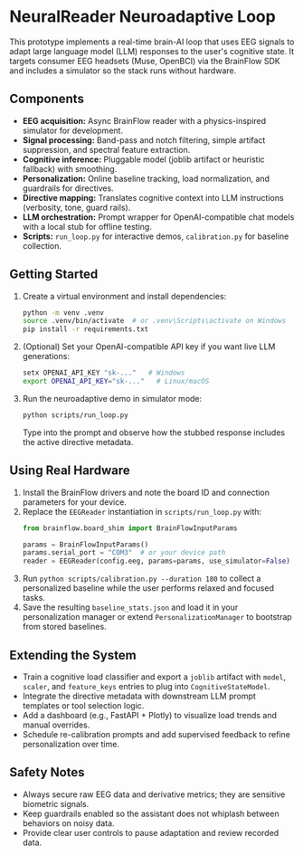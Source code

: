 # NeuralReader Neuroadaptive Loop

This prototype implements a real-time brain-AI loop that uses EEG signals to adapt large language model (LLM) responses to the user's cognitive state. It targets consumer EEG headsets (Muse, OpenBCI) via the BrainFlow SDK and includes a simulator so the stack runs without hardware.

## Components
- **EEG acquisition:** Async BrainFlow reader with a physics-inspired simulator for development.
- **Signal processing:** Band-pass and notch filtering, simple artifact suppression, and spectral feature extraction.
- **Cognitive inference:** Pluggable model (joblib artifact or heuristic fallback) with smoothing.
- **Personalization:** Online baseline tracking, load normalization, and guardrails for directives.
- **Directive mapping:** Translates cognitive context into LLM instructions (verbosity, tone, guard rails).
- **LLM orchestration:** Prompt wrapper for OpenAI-compatible chat models with a local stub for offline testing.
- **Scripts:** `run_loop.py` for interactive demos, `calibration.py` for baseline collection.

## Getting Started
1. Create a virtual environment and install dependencies:
   ```bash
   python -m venv .venv
   source .venv/bin/activate  # or .venv\Scripts\activate on Windows
   pip install -r requirements.txt
   ```
2. (Optional) Set your OpenAI-compatible API key if you want live LLM generations:
   ```bash
   setx OPENAI_API_KEY "sk-..."   # Windows
   export OPENAI_API_KEY="sk-..."   # Linux/macOS
   ```
3. Run the neuroadaptive demo in simulator mode:
   ```bash
   python scripts/run_loop.py
   ```
   Type into the prompt and observe how the stubbed response includes the active directive metadata.

## Using Real Hardware
1. Install the BrainFlow drivers and note the board ID and connection parameters for your device.
2. Replace the `EEGReader` instantiation in `scripts/run_loop.py` with:
   ```python
   from brainflow.board_shim import BrainFlowInputParams

   params = BrainFlowInputParams()
   params.serial_port = "COM3"  # or your device path
   reader = EEGReader(config.eeg, params=params, use_simulator=False)
   ```
3. Run `python scripts/calibration.py --duration 180` to collect a personalized baseline while the user performs relaxed and focused tasks.
4. Save the resulting `baseline_stats.json` and load it in your personalization manager or extend `PersonalizationManager` to bootstrap from stored baselines.

## Extending the System
- Train a cognitive load classifier and export a `joblib` artifact with `model`, `scaler`, and `feature_keys` entries to plug into `CognitiveStateModel`.
- Integrate the directive metadata with downstream LLM prompt templates or tool selection logic.
- Add a dashboard (e.g., FastAPI + Plotly) to visualize load trends and manual overrides.
- Schedule re-calibration prompts and add supervised feedback to refine personalization over time.

## Safety Notes
- Always secure raw EEG data and derivative metrics; they are sensitive biometric signals.
- Keep guardrails enabled so the assistant does not whiplash between behaviors on noisy data.
- Provide clear user controls to pause adaptation and review recorded data.
